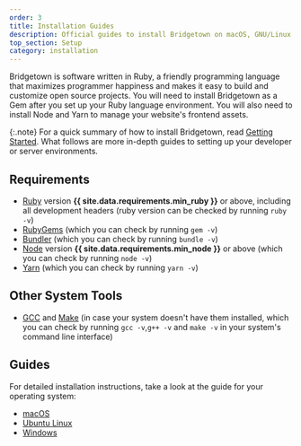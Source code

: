 ```yaml
---
order: 3
title: Installation Guides
description: Official guides to install Bridgetown on macOS, GNU/Linux or Windows.
top_section: Setup
category: installation
---
```


Bridgetown is software written in Ruby, a friendly programming language that maximizes programmer happiness and makes it easy to build and customize open source projects. You will need to install Bridgetown as a Gem after you set up your Ruby language environment. You will also need to install Node and Yarn to manage your website's frontend assets.

{:.note}
For a quick summary of how to install Bridgetown, read [Getting Started](/docs/). What follows are more in-depth guides to setting up your developer or server environments.

## Requirements

* [Ruby](https://www.ruby-lang.org/en/downloads/) version **{{ site.data.requirements.min_ruby }}** or above, including all development headers (ruby version can be checked by running `ruby -v`)
* [RubyGems](https://rubygems.org/pages/download) (which you can check by running `gem -v`)
* [Bundler](https://bundler.io) (which you can check by running `bundle -v`)
* [Node](https://nodejs.org) version **{{ site.data.requirements.min_node }}** or above (which you can check by running `node -v`)
* [Yarn](https://yarnpkg.com) (which you can check by running `yarn -v`)

## Other System Tools

* [GCC](https://gcc.gnu.org/install/) and [Make](https://www.gnu.org/software/make/) (in case your system doesn't have them installed, which you can check by running `gcc -v`,`g++ -v`  and `make -v` in your system's command line interface)

## Guides

For detailed installation instructions, take a look at the guide for your operating system:

* [macOS](/docs/installation/macos/)
* [Ubuntu Linux](/docs/installation/ubuntu/)
* [Windows](/docs/installation/windows/)
